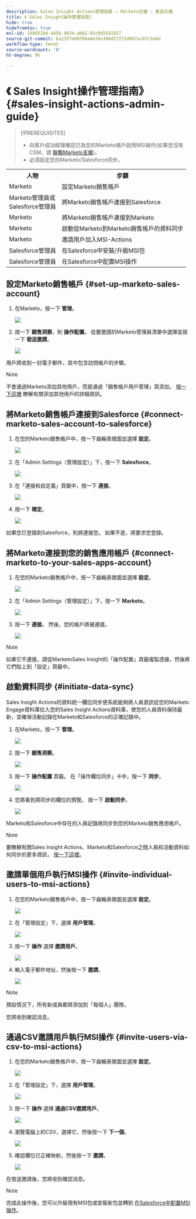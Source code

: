 ```yaml
---
description: Sales Insight Actions管理指南 — Marketo文檔 — 產品文檔
title: 《 Sales Insight操作管理指南》
hide: true
hidefromtoc: true
exl-id: 339d518d-445b-4634-ab81-92c9d5541927
source-git-commit: ba1357e6970ba4e3dc496d27272d067ac87c5e6d
workflow-type: tm+mt
source-wordcount: '0'
ht-degree: 0%

---
```


# 《 Sales Insight操作管理指南》 {#sales-insight-actions-admin-guide}

>[!PREREQUISITES]
>
>* 向客戶成功經理確認已為您的Marketo帳戶啟用MSI操作(如果您沒有CSM，請 [聯繫Marketo支援](https://nation.marketo.com/t5/support/ct-p/Support))。
>* 必須設定您的Marketo/Salesforce同步。


<table>
 <tr>
  <th>人物</th>
  <th>步驟</th>
 </tr>
 <tr>
  <td>Marketo</td>
  <td>設定Marketo銷售帳戶</td>
 </tr>
 <tr>
  <td>Marketo管理員或 <br/>Salesforce管理員</td>
  <td>將Marketo銷售帳戶連接到Salesforce</td>
 </tr>
 <tr>
  <td>Marketo</td>
  <td>將Marketo銷售帳戶連接到Marketo</td>
 </tr>
 <tr>
  <td>Marketo</td>
  <td>啟動從Marketo到Marketo銷售帳戶的資料同步</td>
 </tr>
 <tr>
  <td>Marketo</td>
  <td>邀請用戶加入MSI-Actions</td>
 </tr>
 <tr>
  <td>Salesforce管理員</td>
  <td>在Salesforce中安裝/升級MSI包</td>
 </tr>
 <tr>
  <td>Salesforce管理員</td>
  <td>在Salesforce中配置MSI操作</td>
 </tr>
</table>

## 設定Marketo銷售帳戶 {#set-up-marketo-sales-account}

1. 在Marketo，按一下 **管理**。

   ![](assets/msi-actions-admin-guide-1.png)

1. 按一下 **銷售洞察**，則 **操作配置**。 從要邀請的Marketo管理員清單中選擇並按一下 **發送邀請**。

   ![](assets/msi-actions-admin-guide-2.png)

用戶將收到一封電子郵件，其中包含訪問帳戶的步驟。

>[!NOTE]
>
>不會通過Marketo添加其他用戶，而是通過「銷售帳戶用戶管理」頁添加。 [按一下這裡](/help/marketo/product-docs/marketo-sales-connect/admin/invite-users.md) 瞭解有關添加其他用戶的詳細資訊。

## 將Marketo銷售帳戶連接到Salesforce {#connect-marketo-sales-account-to-salesforce}

1. 在您的Marketo銷售帳戶中，按一下齒輪表徵圖並選擇 **設定**。

   ![](assets/msi-actions-admin-guide-3.png)

1. 在「Admin Settings（管理設定）」下，按一下 **Salesforce**。

   ![](assets/msi-actions-admin-guide-4.png)

1. 在「連接和自定義」頁籤中，按一下 **連接**。

   ![](assets/msi-actions-admin-guide-5.png)

1. 按一下 **確定**。

   ![](assets/msi-actions-admin-guide-6.png)

如果您已登錄到Salesforce，則將連接您。 如果不是，將要求您登錄。

## 將Marketo連接到您的銷售應用帳戶 {#connect-marketo-to-your-sales-apps-account}

1. 在您的Marketo銷售帳戶中，按一下齒輪表徵圖並選擇 **設定**。

   ![](assets/msi-actions-admin-guide-7.png)

1. 在「Admin Settings（管理設定）」下，按一下 **Marketo**。

   ![](assets/msi-actions-admin-guide-8.png)

1. 按一下 **連接**。 然後，您的帳戶將被連接。

   ![](assets/msi-actions-admin-guide-9.png)

>[!NOTE]
>
>如果它不連接，請從MarketoSales Insight的「操作配置」頁籤複製憑據，然後將它們貼上到「設定」頁籤中。

## 啟動資料同步 {#initiate-data-sync}

Sales Insight Actions的資料統一欄位同步使系統能夠將人員資訊從您的Marketo Engage資料庫拉入您的Sales Insight Actions資料庫，使您的人員資料保持最新，並確保活動記錄在Marketo和Salesforce的正確記錄中。

1. 在Marketo，按一下 **管理**。

   ![](assets/msi-actions-admin-guide-10.png)

1. 按一下 **銷售洞察**。

   ![](assets/msi-actions-admin-guide-11.png)

1. 按一下 **操作配置** 頁籤。 在「操作欄位同步」卡中，按一下 **同步**。

   ![](assets/msi-actions-admin-guide-12.png)

1. 您將看到將同步的欄位的預覽。 按一下 **啟動同步**。

   ![](assets/msi-actions-admin-guide-13.png)

Marketo和Salesforce中存在的人員記錄將同步到您的Marketo銷售應用帳戶。

>[!NOTE]
>
>要瞭解有關Sales Insight Actions、Marketo和Salesforce之間人員和活動資料如何同步的更多資訊， [按一下這裡](/help/marketo/product-docs/marketo-sales-insight/actions/admin/actions-data-sync-faq.md)。

## 邀請單個用戶執行MSI操作 {#invite-individual-users-to-msi-actions}

1. 在您的Marketo銷售帳戶中，按一下齒輪表徵圖並選擇 **設定**。

   ![](assets/msi-actions-admin-guide-14.png)

1. 在「管理設定」下，選擇 **用戶管理**。

   ![](assets/msi-actions-admin-guide-15.png)

1. 按一下 **操作** 選擇 **邀請用戶**。

   ![](assets/msi-actions-admin-guide-16.png)

1. 輸入電子郵件地址，然後按一下 **邀請**。

   ![](assets/msi-actions-admin-guide-17.png)

>[!NOTE]
>
>預設情況下，所有新成員都將添加到「每個人」團隊。

您將收到確認消息。

## 通過CSV邀請用戶執行MSI操作 {#invite-users-via-csv-to-msi-actions}

1. 在您的Marketo銷售帳戶中，按一下齒輪表徵圖並選擇 **設定**。

   ![](assets/msi-actions-admin-guide-18.png)

1. 在「管理設定」下，選擇 **用戶管理**。

   ![](assets/msi-actions-admin-guide-19.png)

1. 按一下 **操作** 選擇 **通過CSV邀請用戶**。

   ![](assets/msi-actions-admin-guide-20.png)

1. 瀏覽電腦上的CSV，選擇它，然後按一下 **下一個**。

   ![](assets/msi-actions-admin-guide-21.png)

1. 確認欄位已正確映射，然後按一下 **邀請**。

   ![](assets/msi-actions-admin-guide-22.png)

在發送邀請後，您將收到確認消息。

>[!NOTE]
>
>完成此操作後，您可以升級現有MSI包或安裝新包並轉到 [在Salesforce中配置MSI操作](/help/marketo/product-docs/marketo-sales-insight/actions/salesforce-configuration/sales-insight-actions-configuration-in-salesforce.md)。
